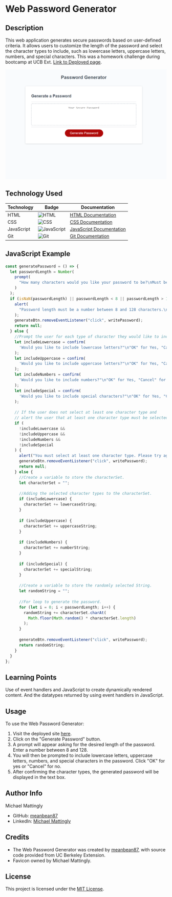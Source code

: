 # Web Password Generator

## Description

This web application generates secure passwords based on user-defined criteria. It allows users to customize the length of the password and select the character types to include, such as lowercase letters, uppercase letters, numbers, and special characters. This was a homework challenge during bootcamp at UCB Ext. [Link to Deployed page](https://meanbean87.github.io/web-password-generator/).

![Site Landing Page](./assets/images/web-password-generator.png)

## Technology Used

| Technology | Badge                                                           | Documentation                                                                    |
| ---------- | --------------------------------------------------------------- | -------------------------------------------------------------------------------- |
| HTML       | ![HTML](https://img.shields.io/badge/HTML-5-orange)               | [HTML Documentation](https://developer.mozilla.org/en-US/docs/Web/HTML)             |
| CSS        | ![CSS](https://img.shields.io/badge/CSS-3-blue)                   | [CSS Documentation](https://developer.mozilla.org/en-US/docs/Web/CSS)               |
| JavaScript | ![JavaScript](https://img.shields.io/badge/JavaScript-ES6-yellow) | [JavaScript Documentation](https://developer.mozilla.org/en-US/docs/Web/JavaScript) |
| Git        | ![Git](https://img.shields.io/badge/Git-2.32.0-lightgrey)         | [Git Documentation](https://git-scm.com/)                                           |

## JavaScript Example

```JavaScript
const generatePassword = () => {
  let passwordLength = Number(
    prompt(
      "How many characters would you like your password to be?\nMust be between 8 and 128 characters"
    )
  );
  if (isNaN(passwordLength) || passwordLength < 8 || passwordLength > 128) {
    alert(
      "Password length must be a number between 8 and 128 characters.\nExample: 8 - 128"
    );
    generateBtn.removeEventListener("click", writePassword);
    return null;
  } else {
    //Prompt the user for each type of character they would like to include in the password.
    let includeLowercase = confirm(
      'Would you like to include lowercase letters?"\n"OK" for Yes, "Cancel" for No.'
    );
    let includeUppercase = confirm(
      'Would you like to include uppercase letters?"\n"OK" for Yes, "Cancel" for No.'
    );
    let includeNumbers = confirm(
      'Would you like to include numbers?"\n"OK" for Yes, "Cancel" for No.'
    );
    let includeSpecial = confirm(
      'Would you like to include special characters?"\n"OK" for Yes, "Cancel" for No.'
    );

    // If the user does not select at least one character type and
    // alert the user that at least one character type must be selected.
    if (
      !includeLowercase &&
      !includeUppercase &&
      !includeNumbers &&
      !includeSpecial
    ) {
      alert("You must select at least one character type. Please try again.");
      generateBtn.removeEventListener("click", writePassword);
      return null;
    } else {
      //Create a variable to store the characterSet.
      let characterSet = "";

      //Adding the selected character types to the characterSet.
      if (includeLowercase) {
        characterSet += lowercaseString;
      }

      if (includeUppercase) {
        characterSet += uppercaseString;
      }

      if (includeNumbers) {
        characterSet += numberString;
      }

      if (includeSpecial) {
        characterSet += specialString;
      }

      //Create a variable to store the randomly selected String.
      let randomString = "";

      //For loop to generate the password.
      for (let i = 0; i < passwordLength; i++) {
        randomString += characterSet.charAt(
          Math.floor(Math.random() * characterSet.length)
        );
      }

      generateBtn.removeEventListener("click", writePassword);
      return randomString;
    }
  }
};
```

## Learning Points

Use of event handlers and JavaScript to create dynamically rendered content. And the datatypes returned by using event handlers in JavaScript.

## Usage

To use the Web Password Generator:

1. Visit the deployed site [here](https://meanbean87.github.io/web-password-generator/).
2. Click on the "Generate Password" button.
3. A prompt will appear asking for the desired length of the password. Enter a number between 8 and 128.
4. You will then be prompted to include lowercase letters, uppercase letters, numbers, and special characters in the password. Click "OK" for yes or "Cancel" for no.
5. After confirming the character types, the generated password will be displayed in the text box.

## Author Info

 Michael Mattingly

- GitHub: [meanbean87](https://github.com/meanbean87)
- LinkedIn: [Michael Mattingly](https://www.linkedin.com/in/michael-mattingly-5580b1280/)

## Credits

- The Web Password Generator was created by [meanbean87](https://github.com/meanbean87), with source code provided from UC Berkeley Extension.
- Favicon owned by Michael Mattingly.

## License

This project is licensed under the [MIT License](LICENSE).
